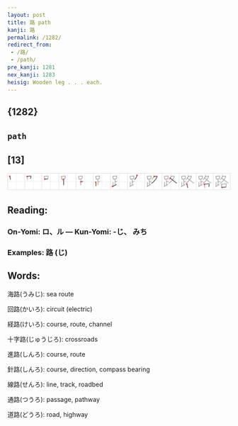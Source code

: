 ```yaml
---
layout: post
title: 路 path
kanji: 路
permalink: /1282/
redirect_from:
 - /路/
 - /path/
pre_kanji: 1281
nex_kanji: 1283
heisig: Wooden leg . . . each.
---
```


## {1282}

## `path`

## [13]

<div class="stroke"><img src="../images/E8B7AF.png" /></div>

## Reading:

### On-Yomi: ロ、ル &mdash; Kun-Yomi: -じ、 みち

### Examples: 路 (じ)

## Words:

海路(うみじ): sea route

回路(かいろ): circuit (electric)

経路(けいろ): course, route, channel

十字路(じゅうじろ): crossroads

進路(しんろ): course, route

針路(しんろ): course, direction, compass bearing

線路(せんろ): line, track, roadbed

通路(つうろ): passage, pathway

道路(どうろ): road, highway
